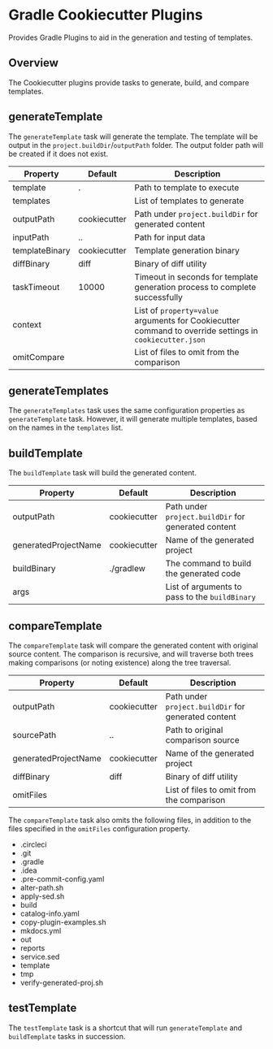 # Gradle Cookiecutter Plugins

Provides Gradle Plugins to aid in the generation and testing of templates.

## Overview

The Cookiecutter plugins provide tasks to generate, build, and compare templates.

## generateTemplate

The `generateTemplate` task will generate the template.
The template will be output in the `project.buildDir`/`outputPath` folder.
The output folder path will be created if it does not exist.

|Property|Default|Description|
|--------|-------|-----------|
|template|.|Path to template to execute|
|templates| |List of templates to generate|
|outputPath|cookiecutter|Path under `project.buildDir` for generated content|
|inputPath|..|Path for input data|
|templateBinary|cookiecutter|Template generation binary|
|diffBinary|diff|Binary of diff utility|
|taskTimeout|10000|Timeout in seconds for template generation process to complete successfully|
|context| |List of `property=value` arguments for Cookiecutter command to override settings in `cookiecutter.json`|
|omitCompare| |List of files to omit from the comparison|

## generateTemplates

The `generateTemplates` task uses the same configuration properties as `generateTemplate` task.
However, it will generate multiple templates, based on the names in the `templates` list.

## buildTemplate

The `buildTemplate` task will build the generated content.

|Property|Default|Description|
|--------|-------|-----------|
|outputPath|cookiecutter|Path under `project.buildDir` for generated content|
|generatedProjectName|cookiecutter|Name of the generated project|
|buildBinary|./gradlew|The command to build the generated code|
|args| |List of arguments to pass to the `buildBinary`|

## compareTemplate

The `compareTemplate` task will compare the generated content with original source content.
The comparison is recursive, and will traverse both trees making comparisons (or noting existence) along the tree traversal.

|Property|Default|Description|
|--------|-------|-----------|
|outputPath|cookiecutter|Path under `project.buildDir` for generated content|
|sourcePath|..|Path to original comparison source|
|generatedProjectName|cookiecutter|Name of the generated project|
|diffBinary|diff|Binary of diff utility|
|omitFiles| |List of files to omit from the comparison|

The `compareTemplate` task also omits the following files, in addition to the files specified in the `omitFiles` configuration property.

* .circleci
* .git
* .gradle
* .idea
* .pre-commit-config.yaml
* alter-path.sh
* apply-sed.sh
* build
* catalog-info.yaml
* copy-plugin-examples.sh
* mkdocs.yml
* out
* reports
* service.sed
* template
* tmp
* verify-generated-proj.sh

## testTemplate

The `testTemplate` task is a shortcut that will run `generateTemplate` and `buildTemplate` tasks in succession.
